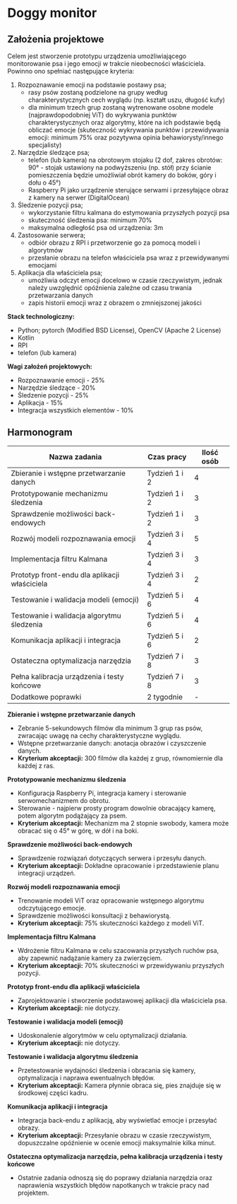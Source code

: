 # Doggy monitor

## Założenia projektowe
Celem jest stworzenie prototypu urządzenia umożliwiającego monitorowanie psa i jego emocji w trakcie nieobecności właściciela. Powinno ono spełniać następujące kryteria:
1. Rozpoznawanie emocji na podstawie postawy psa;
    - rasy psów zostaną podzielone na grupy według charakterystycznych cech wyglądu (np. kształt uszu, długość kufy)
    - dla minimum trzech grup zostaną wytrenowane osobne modele (najprawdopodobniej ViT) do wykrywania punktów charakterystycznych oraz algorytmy, które na ich podstawie będą obliczać emocje (skuteczność wykrywania punktów i przewidywania emocji: minimum 75% oraz pozytywna opinia behawiorysty/innego specjalisty)
2. Narzędzie śledzące psa;
    - telefon (lub kamera) na obrotowym stojaku (2 dof, zakres obrotów: 90° - stojak ustawiony na podwyższeniu (np. stół) przy ścianie pomieszczenia będzie umożliwiał obrót kamery do boków, góry i dołu o 45°)
    - Raspberry Pi jako urządzenie sterujące serwami i przesyłające obraz z kamery na serwer (DigitalOcean)
3. Śledzenie pozycji psa;
    - wykorzystanie filtru kalmana do estymowania przyszłych pozycji psa
    - skuteczność śledzenia psa: minimum 70%
    - maksymalna odległość psa od urządzenia: 3m
4. Zastosowanie serwera;
    - odbiór obrazu z RPI i przetworzenie go za pomocą modeli i algorytmów
    - przesłanie obrazu na telefon właściciela psa wraz z przewidywanymi emocjami
5. Aplikacja dla właściciela psa;
    - umożliwia odczyt emocji docelowo w czasie rzeczywistym, jednak należy uwzględnić opóźnienia zależne od czasu trwania przetwarzania danych
    - zapis historii emocji wraz z obrazem o zmniejszonej jakości 

<B>Stack technologiczny:</B>
- Python; pytorch (Modified BSD License), OpenCV (Apache 2 License)
- Kotlin
- RPI
- telefon (lub kamera)

<B>Wagi założeń projektowych:</B>
- Rozpoznawanie emocji - 25% 
- Narzędzie śledzące - 20%
- Śledzenie pozycji - 25%
- Aplikacja - 15%
- Integracja wszystkich elementów - 10%

## Harmonogram

| Nazwa zadania                                | Czas pracy          | Ilość osób |
|----------------------------------------------|---------------------|------------|
| Zbieranie i wstępne przetwarzanie danych      | Tydzień 1 i 2       | 4          |
| Prototypowanie mechanizmu śledzenia           | Tydzień 1 i 2       | 3          |
| Sprawdzenie możliwości back-endowych          | Tydzień 1 i 2       | 3          |
| Rozwój modeli rozpoznawania emocji            | Tydzień 3 i 4       | 5          |
| Implementacja filtru Kalmana                  | Tydzień 3 i 4       | 3          |
| Prototyp front-endu dla aplikacji właściciela | Tydzień 3 i 4       | 2          |
| Testowanie i walidacja modeli (emocji)        | Tydzień 5 i 6       | 4          |
| Testowanie i walidacja algorytmu śledzenia    | Tydzień 5 i 6       | 4          |
| Komunikacja aplikacji i integracja            | Tydzień 5 i 6       | 2          |
| Ostateczna optymalizacja narzędzia            | Tydzień 7 i 8       | 3          |
| Pełna kalibracja urządzenia i testy końcowe   | Tydzień 7 i 8       | 3          |
| Dodatkowe poprawki                           | 2 tygodnie          | -          |

<B>Zbieranie i wstępne przetwarzanie danych</B>
- Zebranie 5-sekundowych filmów dla minimum 3 grup ras psów, zwracając uwagę na cechy charakterystyczne wyglądu.
- Wstępne przetwarzanie danych: anotacja obrazów i czyszczenie danych.
- <B>Kryterium akceptacji:</B> 300 filmów dla każdej z grup, równomiernie dla każdej z ras.

<B>Prototypowanie mechanizmu śledzenia</B>
- Konfiguracja Raspberry Pi, integracja kamery i sterowanie serwomechanizmem do obrotu.
- Sterowanie - najpierw prosty program dowolnie obracający kamerę, potem algorytm podążający za psem.
- <B>Kryterium akceptacji:</B> Mechanizm ma 2 stopnie swobody, kamera może obracać się o 45° w górę, w dół i na boki.

<B>Sprawdzenie możliwości back-endowych</B>
- Sprawdzenie rozwiązań dotyczących serwera i przesyłu danych.
- <B>Kryterium akceptacji:</B> Dokładne opracowanie i przedstawienie planu integracji urządzeń.

<B>Rozwój modeli rozpoznawania emocji</B>
- Trenowanie modeli ViT oraz opracowanie wstępnego algorytmu odczytującego emocje.
- Sprawdzenie możliwości konsultacji z behawiorystą.
- <B>Kryterium akceptacji:</B> 75% skuteczności każdego z modeli ViT.

<B>Implementacja filtru Kalmana</B>
- Wdrożenie filtru Kalmana w celu szacowania przyszłych ruchów psa, aby zapewnić nadążanie kamery za zwierzęciem.
- <B>Kryterium akceptacji:</B> 70% skuteczności w przewidywaniu przyszłych pozycji.

<B>Prototyp front-endu dla aplikacji właściciela</B>
- Zaprojektowanie i stworzenie podstawowej aplikacji dla właściciela psa.
- <B>Kryterium akceptacji:</B> nie dotyczy.

<B>Testowanie i walidacja modeli (emocji)</B>
- Udoskonalenie algorytmów w celu optymalizacji działania.
- <B>Kryterium akceptacji:</B> nie dotyczy.

<B>Testowanie i walidacja algorytmu śledzenia</B>
- Przetestowanie wydajności śledzenia i obracania się kamery, optymalizacja i naprawa ewentualnych błędów.
- <B>Kryterium akceptacji:</B> Kamera płynnie obraca się, pies znajduje się w środkowej części kadru.

<B>Komunikacja aplikacji i integracja</B>
- Integracja back-endu z aplikacją, aby wyświetlać emocje i przesyłać obrazy.
- <B>Kryterium akceptacji:</B> Przesyłanie obrazu w czasie rzeczywistym, dopuszczalne opóźnienie w ocenie emocji maksymalnie kilka minut.

<B>Ostateczna optymalizacja narzędzia, pełna kalibracja urządzenia i testy końcowe</B>
- Ostatnie zadania odnoszą się do poprawy działania narzędzia oraz naprawienia wszystkich błędów napotkanych w trakcie pracy nad projektem.




